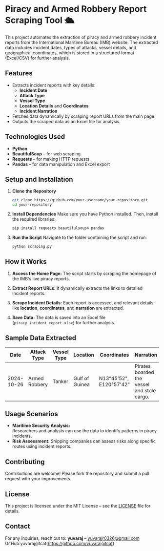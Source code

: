 
# **Piracy and Armed Robbery Report Scraping Tool 🛳️**

This project automates the extraction of piracy and armed robbery incident reports from the International Maritime Bureau (IMB) website. 
The extracted data includes incident dates, types of attacks, vessel details, and geographical coordinates, which is stored in a structured 
format (Excel/CSV) for further analysis.

## **Features**
- Extracts incident reports with key details:
  - **Incident Date**
  - **Attack Type**
  - **Vessel Type**
  - **Location Details** and **Coordinates**
  - **Incident Narration**
- Fetches data dynamically by scraping report URLs from the main page.
- Outputs the scraped data as an Excel file for analysis.

## **Technologies Used**
- **Python**
- **BeautifulSoup** – for web scraping
- **Requests** – for making HTTP requests
- **Pandas** – for data manipulation and Excel export

## **Setup and Installation**

1. **Clone the Repository**
   ```bash
   git clone https://github.com/your-username/your-repository.git
   cd your-repository
   ```

2. **Install Dependencies**
   Make sure you have Python installed. Then, install the required libraries:
   ```bash
   pip install requests beautifulsoup4 pandas
   ```

3. **Run the Script**
   Navigate to the folder containing the script and run:
   ```bash
   python scraping.py
   ```

## **How it Works**

1. **Access the Home Page:**
   The script starts by scraping the homepage of the IMB's live piracy reports.

2. **Extract Report URLs:**
   It dynamically extracts the links to detailed incident reports.

3. **Scrape Incident Details:**
   Each report is accessed, and relevant details like **location**, **coordinates**, and **narration** are extracted.

4. **Save Data:**
   The data is saved into an Excel file (`piracy_incident_report.xlsx`) for further analysis.

## **Sample Data Extracted**
| Date       | Attack Type    | Vessel Type | Location        | Coordinates          | Narration                               |
|------------|----------------|-------------|----------------|---------------------|----------------------------------------|
| 2024-10-26 | Armed Robbery  | Tanker      | Gulf of Guinea | N13°45’52", E120°57’42" | Pirates boarded the vessel and stole cargo. |

## **Usage Scenarios**
- **Maritime Security Analysis:**  
  Researchers and analysts can use the data to identify patterns in piracy incidents.
- **Risk Assessment:**
  Shipping companies can assess risks along specific routes using incident reports.

## **Contributing**
Contributions are welcome! Please fork the repository and submit a pull request with your improvements.

## **License**
This project is licensed under the MIT License – see the [LICENSE](LICENSE) file for details.

## **Contact**
For any inquiries, reach out to:
**yuvaraj** – yuvarajr0326@gmail.com  
GitHub:yuvarajgitcat(https://github.com/yuvarajgitcat)
